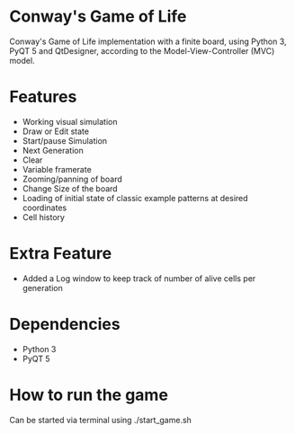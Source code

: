 # Conway's Game of Life
Conway's Game of Life implementation with a finite board, using Python 3, PyQT 5 and QtDesigner, according to the Model-View-Controller (MVC) model.

# Features
- Working visual simulation
- Draw or Edit state 
- Start/pause Simulation
- Next Generation
- Clear 
- Variable framerate
- Zooming/panning of board
- Change Size of the board
- Loading of initial state of classic example patterns at desired coordinates
- Cell history

# Extra Feature
- Added a Log window to keep track of number of alive cells per generation

# Dependencies
- Python 3
- PyQT 5

# How to run the game
Can be started via terminal using ./start_game.sh

